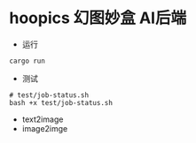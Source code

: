 # hoopics 幻图妙盒 AI后端

* 运行
```shell
cargo run
```

* 测试
```shell
# test/job-status.sh
bash +x test/job-status.sh
```


* text2image
* image2imge


